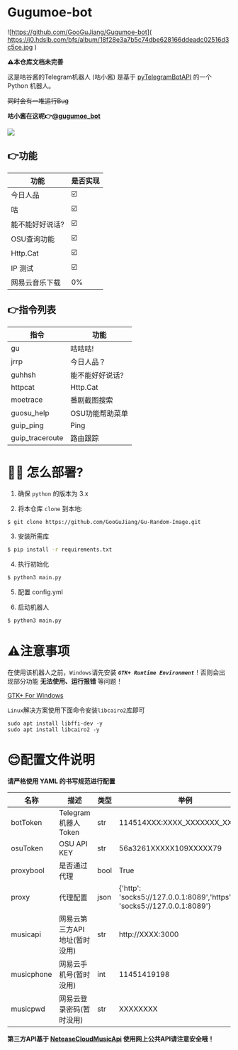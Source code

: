 # Gugumoe-bot
![https://github.com/GooGuJiang/Gugumoe-bot]( https://i0.hdslb.com/bfs/album/18f28e3a7b5c74dbe628166ddeadc02516d3c5ce.jpg )

**⚠️本仓库文档未完善**

 这是咕谷酱的Telegram机器人 (咕小酱)
 是基于 [pyTelegramBotAPI](https://github.com/eternnoir/pyTelegramBotAPI) 的一个 Python 机器人。

 ~~同时会有一堆运行Bug~~

 **咕小酱在这呢👉[@gugumoe_bot](http://t.me/gugumoe_bot)**

 <a href="https://count.getloli.com"><img align="center" src="https://count.getloli.com/get/@Gugumoe-bot"></a><br>

## 👉功能
| 功能            | 是否实现 |
| --------------- | -------- |
| 今日人品        | ☑️        |
| 咕              | ☑️        |
| 能不能好好说话? | ☑️        |
| OSU查询功能     | ☑️        |
| Http.Cat        | ☑️        |
| IP 测试         | ☑️        |
| 网易云音乐下载  | 0%       |

## 👉指令列表

| 指令            | 功能            |
| --------------- | --------------- |
| gu              | 咕咕咕!         |
| jrrp            | 今日人品？      |
| guhhsh          | 能不能好好说话? |
| httpcat         | Http.Cat        |
| moetrace        | 番剧截图搜索    |
| guosu_help      | OSU功能帮助菜单 |
| guip_ping       | Ping            |
| guip_traceroute | 路由跟踪        |

# 💁‍♀️ 怎么部署?
1. 确保 `python` 的版本为 3.x

2. 将本仓库 `clone` 到本地:

```bash
$ git clone https://github.com/GooGuJiang/Gu-Random-Image.git
```

3. 安装所需库

```bash
$ pip install -r requirements.txt
```

4. 执行初始化

```bash
$ python3 main.py
```

5. 配置 config.yml

6. 启动机器人

```bash
$ python3 main.py
```

# ⚠️注意事项
在使用该机器人之前，`Windows`请先安装 ***`GTK+ Runtime Environment`***！否则会出现部分功能 **无法使用、运行报错** 等问题！

[GTK+ For Windows](https://github.com/tschoonj/GTK-for-Windows-Runtime-Environment-Installer)

`Linux`解决方案使用下面命令安装`libcairo2`库即可

```shell
sudo apt install libffi-dev -y
sudo apt install libcairo2 -y
```



# 😊配置文件说明
**请严格使用 YAML 的书写规范进行配置**

| 名称       | 描述                          | 类型 | 举例                                                         |
| ---------- | ----------------------------- | ---- | ------------------------------------------------------------ |
| botToken   | Telegram 机器人 Token         | str  | 114514XXX:XXXX_XXXXXXX_XXXXXX                                |
| osuToken   | OSU API KEY                   | str  | 56a3261XXXXX109XXXXX79                                       |
| proxybool  | 是否通过代理                  | bool | True                                                         |
| proxy      | 代理配置                      | json | {'http': 'socks5://127.0.0.1:8089','https': 'socks5://127.0.0.1:8089'} |
| musicapi   | 网易云第三方API地址(暂时没用) | str  | http://XXXX:3000                                             |
| musicphone | 网易云手机号(暂时没用)        | int  | 11451419198                                                  |
| musicpwd   | 网易云登录密码(暂时没用)      | str  | XXXXXXXX                                                     |

**第三方API基于 [NeteaseCloudMusicApi](https://github.com/Binaryify/NeteaseCloudMusicApi) 使用网上公共API请注意安全哦！**
